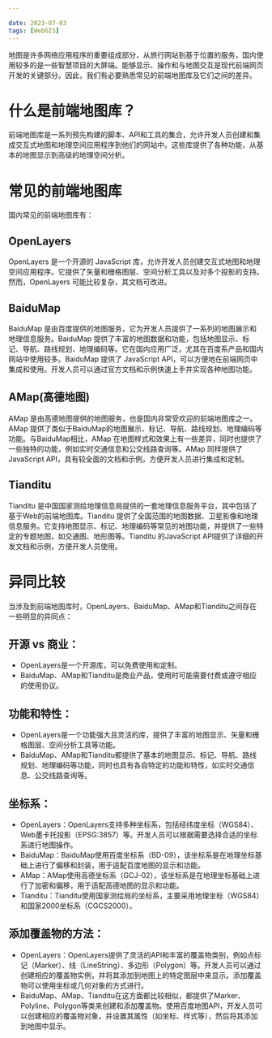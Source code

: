 ```yaml
---

date: 2023-07-03
tags: [WebGIS]
---
```


地图是许多网络应用程序的重要组成部分，从旅行网站到基于位置的服务，国内使用较多的是一些智慧项目的大屏端。能够显示、操作和与地图交互是现代前端网页开发的关键部分。因此，我们有必要熟悉常见的前端地图库及它们之间的差异。

# 什么是前端地图库？

前端地图库是一系列预先构建的脚本、API和工具的集合，允许开发人员创建和集成交互式地图和地理空间应用程序到他们的网站中。这些库提供了各种功能，从基本的地图显示到高级的地理空间分析。

# 常见的前端地图库

国内常见的前端地图库有：

## OpenLayers

OpenLayers 是一个开源的 JavaScript 库，允许开发人员创建交互式地图和地理空间应用程序。它提供了矢量和栅格图层、空间分析工具以及对多个投影的支持。然而，OpenLayers 可能比较复杂，其文档可改进。

## BaiduMap

BaiduMap 是由百度提供的地图服务，它为开发人员提供了一系列的地图展示和地理信息服务。BaiduMap 提供了丰富的地图数据和功能，包括地图显示、标记、导航、路线规划、地理编码等。它在国内应用广泛，尤其在百度系产品和国内网站中使用较多。BaiduMap 提供了 JavaScript API，可以方便地在前端网页中集成和使用。开发人员可以通过官方文档和示例快速上手并实现各种地图功能。	

## AMap(高德地图)

AMap 是由高德地图提供的地图服务，也是国内非常受欢迎的前端地图库之一。AMap 提供了类似于BaiduMap的地图展示、标记、导航、路线规划、地理编码等功能。与BaiduMap相比，AMap 在地图样式和效果上有一些差异，同时也提供了一些独特的功能，例如实时交通信息和公交线路查询等。AMap 同样提供了 JavaScript API，具有较全面的文档和示例，方便开发人员进行集成和定制。

## Tianditu

Tianditu 是中国国家测绘地理信息局提供的一套地理信息服务平台，其中包括了基于Web的前端地图库。Tianditu 提供了全国范围的地图数据、卫星影像和地理信息服务。它支持地图显示、标记、地理编码等常见的地图功能，并提供了一些特定的专题地图，如交通图、地形图等。Tianditu 的JavaScript API提供了详细的开发文档和示例，方便开发人员使用。

# 异同比较

当涉及到前端地图库时，OpenLayers、BaiduMap、AMap和Tianditu之间存在一些明显的异同点：

## 开源 vs 商业：
- OpenLayers是一个开源库，可以免费使用和定制。
- BaiduMap、AMap和Tianditu是商业产品，使用时可能需要付费或遵守相应的使用协议。
## 功能和特性：
- OpenLayers是一个功能强大且灵活的库，提供了丰富的地图显示、矢量和栅格图层、空间分析工具等功能。
- BaiduMap、AMap和Tianditu都提供了基本的地图显示、标记、导航、路线规划、地理编码等功能，同时也具有各自特定的功能和特性，如实时交通信息、公交线路查询等。
## 坐标系：
- OpenLayers：OpenLayers支持多种坐标系，包括经纬度坐标（WGS84）、Web墨卡托投影（EPSG:3857）等。开发人员可以根据需要选择合适的坐标系进行地图操作。
- BaiduMap：BaiduMap使用百度坐标系（BD-09），该坐标系是在地理坐标基础上进行了偏移和封装，用于适配百度地图的显示和功能。
- AMap：AMap使用高德坐标系（GCJ-02），该坐标系是在地理坐标基础上进行了加密和偏移，用于适配高德地图的显示和功能。
- Tianditu：Tianditu使用国家测绘局的坐标系，主要采用地理坐标（WGS84）和国家2000坐标系（CGCS2000）。
## 添加覆盖物的方法：
- OpenLayers：OpenLayers提供了灵活的API和丰富的覆盖物类别，例如点标记（Marker）、线（LineString）、多边形（Polygon）等。开发人员可以通过创建相应的覆盖物实例，并将其添加到地图上的特定图层中来显示。添加覆盖物可以使用坐标或几何对象的方式进行。
- BaiduMap、AMap、Tianditu在这方面都比较相似，都提供了Marker、Polyline、Polygon等类来创建和添加覆盖物。使用百度地图API，开发人员可以创建相应的覆盖物对象，并设置其属性（如坐标、样式等），然后将其添加到地图中显示。
